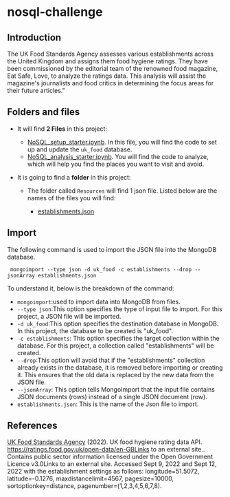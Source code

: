# nosql-challenge

## Introduction

The UK Food Standards Agency assesses various establishments across the United Kingdom and assigns them food hygiene ratings. They have been commissioned by the editorial team of the renowned food magazine, Eat Safe, Love, to analyze the ratings data. This analysis will assist the magazine's journalists and food critics in determining the focus areas for their future articles."

## Folders and files

 * It will find **2 Files** in this project:
  
    * [NoSQL_setup_starter.ipynb](https://github.com/ricardodelosrios/nosql-challenge/blob/main/NoSQL_setup_starter.ipynb). In this file, you will find the code to set up and update the `uk_food` database.
    * [NoSQL_analysis_starter.ipynb](https://github.com/ricardodelosrios/nosql-challenge/blob/main/NoSQL_analysis_starter.ipynb). You will find the code to analyze, which will help you find the places you want to visit and avoid.

* It is going to find a **folder** in this project:
   * The folder called `Resources` will find 1 json file. Listed below are the names of the files you will find:

      * [establishments.json](https://github.com/ricardodelosrios/nosql-challenge/tree/main/Resources)
    
## Import

The following command is used to import the JSON file into the MongoDB database.

```
 mongoimport --type json -d uk_food -c establishments --drop --jsonArray establishments.json

```
To understand it, below is the breakdown of the command:

* `mongoimport`:used to import data into MongoDB from files.
* `--type json`:This option specifies the type of input file to import. For this project, a JSON file will be imported.
* `-d uk_food`:This option specifies the destination database in MongoDB. In this project, the database to be created is "uk_food".
* `-c establishments`: This option specifies the target collection within the database. For this project, a collection called "establishments" will be created.
* `--drop`:This option will avoid that if the "establishments" collection already exists in the database, it is removed before importing or creating it. This ensures that the old data is replaced by the new data from the JSON file.
* `--jsonArray`: This option tells MongoImport that the input file contains JSON documents (rows) instead of a single JSON document (row).
* `establishments.json`: This is the name of the Json file to import.

## References

[UK Food Standards Agency](https://www.food.gov.uk/) (2022). UK food hygiene rating data API. https://ratings.food.gov.uk/open-data/en-GBLinks to an external site.. Contains public sector information licensed under the Open Government Licence v3.0Links to an external site.
Accessed Sept 9, 2022 and Sept 12, 2022 with the establishment settings as follows: longitude=51.5072, latitude=-0.1276, maxdistancelimit=4567, pagesize=10000, sortoptionkey=distance, pagenumber=(1,2,3,4,5,6,7,8).



